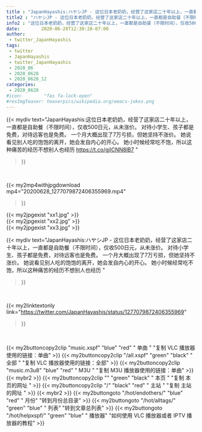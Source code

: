 ```yaml
---
title : "JapanHayashis:ハヤシJP - 这位日本老奶奶，经营了这家店二十年以上，一直都是自助餐（不限时间），仅收500日元，从未涨价。 对待小学生、孩子都是免费，对待远客也是免费。 一个月大概出现了7万亏损，但她坚持不涨价。 她说看见别人吃的饱饱的离开，她会发自内心的开心。 她小时候经常吃不饱，所以这种痛苦的经历不想别人也经历 "
title2 : "ハヤシJP - 这位日本老奶奶，经营了这家店二十年以上，一直都是自助餐（不限时间），仅收500日元，从未涨价。 对待小学生、孩子都是免费，对待远客也是免费。 一个月大概出现了7万亏损，但她坚持不涨价。 她说看见别人吃的饱饱的离开，她会发自内心的开心。 她小时候经常吃不饱，所以这种痛苦的经历不想别人也经历 "
info2 : "这位日本老奶奶，经营了这家店二十年以上，一直都是自助餐（不限时间），仅收500日元，从未涨价。 对待小学生、孩子都是免费，对待远客也是免费。 一个月大概出现了7万亏损，但她坚持不涨价。 她说看见别人吃的饱饱的离开，她会发自内心的开心。 她小时候经常吃不饱，所以这种痛苦的经历不想别人也经历 https://t.co/gjICNN8lB7 "
date:        2020-06-28T12:30:28-07:00
author:
 - twitter_JapanHayashis
tags:
 - twitter
 - JapanHayashis
 - twitter_JapanHayashis
 - 2020_06
 - 2020_0628
 - 2020_0628_12
categories:
 - 2020_0628
#icon:        "fas fa-lock-open"
#resImgTeaser: teaserpics/wikipedia.org/emacs-jokes.png
---
```


{{< mydiv text="JapanHayashis:这位日本老奶奶，经营了这家店二十年以上，一直都是自助餐（不限时间），仅收500日元，从未涨价。 对待小学生、孩子都是免费，对待远客也是免费。 一个月大概出现了7万亏损，但她坚持不涨价。 她说看见别人吃的饱饱的离开，她会发自内心的开心。 她小时候经常吃不饱，所以这种痛苦的经历不想别人也经历 https://t.co/gjICNN8lB7 "
>}}
<br>


{{< my2mp4withjpgdownload mp4="20200628_1277079872406355969.mp4"
>}}

{{< my2jpgexist "xx1.jpg" >}}<br>
{{< my2jpgexist "xx2.jpg" >}}<br>
{{< my2jpgexist "xx3.jpg" >}}<br>



{{< mydiv text="JapanHayashis:ハヤシJP - 这位日本老奶奶，经营了这家店二十年以上，一直都是自助餐（不限时间），仅收500日元，从未涨价。 对待小学生、孩子都是免费，对待远客也是免费。 一个月大概出现了7万亏损，但她坚持不涨价。 她说看见别人吃的饱饱的离开，她会发自内心的开心。 她小时候经常吃不饱，所以这种痛苦的经历不想别人也经历 "
>}}
<br>

{{< my2linktextonly link="https://twitter.com/JapanHayashis/status/1277079872406355969"
>}}


<br>

{{< my2buttoncopy2clip "music.xspf"        "blue"   "red"    " 单曲 "  "复制 VLC 播放器使用的链接：单曲" >}} {{< my2buttoncopy2clip "/all.xspf"         "green"  "black"  " 全部 "  "复制 VLC 播放器使用的链接：全部" >}} {{< my2buttoncopy2clip "music.m3u8"        "blue"   "red"    " M3U  "    "复制 M3U 播放器使用的链接：单曲" >}} {{< mybr2 >}} {{< my2buttoncopy2clip ""                  "green"  "black"  " 本页 "    "复制 本页的网址 " >}} {{< my2buttoncopy2clip "/"                 "black"  "red"    " 主站 "    "复制 主站的网址 " >}} {{< mybr2 >}} {{< my2buttongoto      "/hot/endothers/"   "blue"   "red"    " 月份"   "转到月份总目录" >}} {{< my2buttongoto      "/hot/alltags/"     "green"  "blue"   " 列表"   "转到文章总列表" >}} {{< my2buttongoto      "/hot/helpxspf/"    "green"  "blue"   " 播放器" "如何使用 VLC 播放器或者 IPTV 播放器的教程" >}} 
